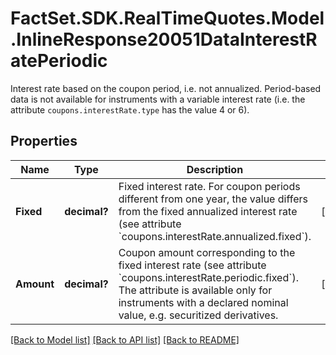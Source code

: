 # FactSet.SDK.RealTimeQuotes.Model.InlineResponse20051DataInterestRatePeriodic
Interest rate based on the coupon period, i.e. not annualized. Period-based data is not available for instruments with a variable interest rate (i.e. the attribute `coupons.interestRate.type` has the value 4 or 6).

## Properties

Name | Type | Description | Notes
------------ | ------------- | ------------- | -------------
**Fixed** | **decimal?** | Fixed interest rate. For coupon periods different from one year, the value differs from the fixed annualized interest rate (see attribute &#x60;coupons.interestRate.annualized.fixed&#x60;). | [optional] 
**Amount** | **decimal?** | Coupon amount corresponding to the fixed interest rate (see attribute &#x60;coupons.interestRate.periodic.fixed&#x60;). The attribute is available only for instruments with a declared nominal value, e.g. securitized derivatives. | [optional] 

[[Back to Model list]](../README.md#documentation-for-models) [[Back to API list]](../README.md#documentation-for-api-endpoints) [[Back to README]](../README.md)

